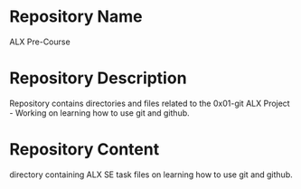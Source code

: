 <h1>Repository Name</h1>
ALX Pre-Course

<h1>Repository Description</h1>
Repository contains directories and files related to the 0x01-git ALX Project - Working on learning how to use git and github.

<h1>Repository Content</h1>
directory containing ALX SE task files on learning how to use git and github.
